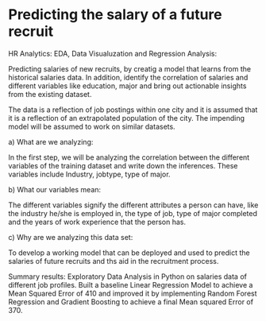 # Predicting the salary of a future recruit
HR Analytics:
EDA, Data Visualuzation and Regression Analysis:

Predicting salaries of new recruits, by creatig a model that learns from the historical salaries data. In addition, identify the correlation of salaries and different variables like education, major and bring out actionable insights from the existing dataset.

The data is a reflection of job postings within one city and it is assumed that it is a reflection of an extrapolated population of the city. The impending model will be assumed to work on similar datasets.


a) What are we analyzing:

In the first step, we will be analyzing the correlation between the different variables of the training dataset and write down the inferences. These variables include Industry, jobtype, type of major.

b) What our variables mean:

The different variables signify the different attributes a person can have, like the industry he/she is employed in, the type of job, type of major completed and the years of work experience that the person has.

c) Why are we analyzing this data set:

To develop a working model that can be deployed and used to predict the salaries of future recruits and ths aid in the recruitment process.

Summary results:
Exploratory Data Analysis in Python on salaries data of different job profiles. Built a baseline Linear Regression Model to achieve a Mean Squared Error of 410 and improved it by implementing Random Forest Regression and Gradient Boosting to achieve a final Mean squared Error of 370.
